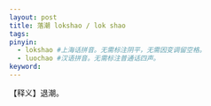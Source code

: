 ```yaml
---
layout: post
title: 落潮 lokshao / lok shao 
tags:
pinyin: 
  - lokshao #上海话拼音。无需标注阴平，无需因变调留空格。 
  - luochao #汉语拼音。无需标注普通话四声。
keyword: 
---
```


【释义】退潮。            
                               